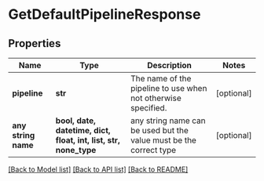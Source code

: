 # GetDefaultPipelineResponse


## Properties
Name | Type | Description | Notes
------------ | ------------- | ------------- | -------------
**pipeline** | **str** | The name of the pipeline to use when not otherwise specified. | [optional] 
**any string name** | **bool, date, datetime, dict, float, int, list, str, none_type** | any string name can be used but the value must be the correct type | [optional]

[[Back to Model list]](../README.md#documentation-for-models) [[Back to API list]](../README.md#documentation-for-api-endpoints) [[Back to README]](../README.md)


